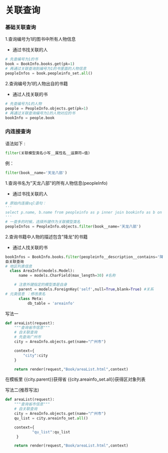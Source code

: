 # 关联查询

### 基础关联查询
1.查询编号为1的图书中所有人物信息
- 通过书找关联的人
``` python
# 先查编号为1的书
book = BookInfo.books.get(pk=1)
# 再通过关联查询到编号为1的书里面的人物信息
peopleInfos = book.peopleinfo_set.all()
```
2.查询编号为1的人物出自的书籍
- 通过人找关联的书
``` python
# 先查编号为1的人物
people = PeopleInfo.objects.get(pk=1)
# 再通过关联查询编号为1的人物对应的书
bookInfo = people.book
```
### 内连接查询
语法如下 :
``` python
filter(关联模型类名小写__属性名__运算符=值)
```
例：
``` python
filter(book__name='天龙八部')
```
1.查询书名为"天龙八部"的所有人物信息(peopleInfo)
- 通过书找关联的人
``` python
# 原始内连接sql语句：
'''
select p.name, b.name from peopleinfo as p inner join bookinfo as b on p.book_id = b.id where b.name = "天龙八部";
'''
# 一查多的时候，选择外键作为关联模型类名
peopleInfos = PeopleInfo.objects.filter(book__name='天龙八部')
```
2.查询书籍中人物的描述包含"降龙"的书籍
- 通过人找关联的书
``` python
bookInfos = BookInfo.books.filter(peopleinfo__description__contains='降龙')
自关联查询
# 地区列表信息
  class AreaInfo(models.Model):
      name = models.CharField(max_length=30) #名称

	# 注意外键指定的模型类是自身
      parent = models.ForeignKey('self',null=True,blank=True) #关系
# 元类信息 ：修改表名
      class Meta:
          db_table = 'areainfo'
```
写法一
``` python
def areaList(request):
    """查询省市信息"""
    # 自关联查询
    # 先查询广州市
    city = AreaInfo.objects.get(name="广州市")

    context={
        "city":city
    }

    return render(request,"Book/areaList.html",context)
```
在模板里 {{city.parent}}获得省 {{city.areainfo_set.all}}获得区对象列表

写法二(推荐写法)
``` python
def areaList(request):
    """查询省市信息"""
    # 自关联查询
	city = AreaInfo.objects.get(name="广州市")
	qu_list = city.areainfo_set.all()

	context={
	        "qu_list":qu_list
	 }

    return render(request,"Book/areaList.html",context)
```

